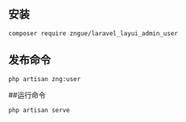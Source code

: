 ##  安装
```
composer require zngue/laravel_layui_admin_user
```
## 发布命令
```
php artisan zng:user
```
##运行命令
```
php artisan serve
```
